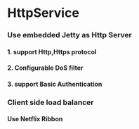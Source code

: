 # HttpService
### Use embedded Jetty as Http Server
#### 1. support Http,Https protocol
#### 2. Configurable DoS filter
#### 3. support Basic Authentication

### Client side load balancer
#### Use Netflix Ribbon